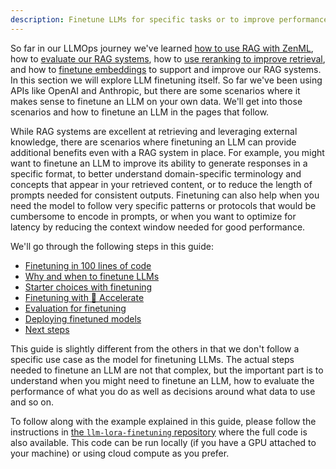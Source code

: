 ```yaml
---
description: Finetune LLMs for specific tasks or to improve performance and cost.
---
```


So far in our LLMOps journey we've learned [how to use RAG with
ZenML](../rag-with-zenml/README.md), how to [evaluate our RAG
systems](../evaluation/README.md), how to [use reranking to improve retrieval](../reranking/README.md), and how to
[finetune embeddings](../finetuning-embeddings/finetuning-embeddings.md) to
support and improve our RAG systems. In this section we will explore LLM
finetuning itself. So far we've been using APIs like OpenAI and Anthropic, but
there are some scenarios where it makes sense to finetune an LLM on your own
data. We'll get into those scenarios and how to finetune an LLM in the pages
that follow.

While RAG systems are excellent at retrieving and leveraging external knowledge,
there are scenarios where finetuning an LLM can provide additional benefits even
with a RAG system in place. For example, you might want to finetune an LLM to
improve its ability to generate responses in a specific format, to better
understand domain-specific terminology and concepts that appear in your
retrieved content, or to reduce the length of prompts needed for consistent
outputs. Finetuning can also help when you need the model to follow very
specific patterns or protocols that would be cumbersome to encode in prompts, or
when you want to optimize for latency by reducing the context window needed for
good performance.

We'll go through the following steps in this guide:

- [Finetuning in 100 lines of code](finetuning-100-loc.md)
- [Why and when to finetune LLMs](why-and-when-to-finetune-llms.md)
- [Starter choices with finetuning](starter-choices-for-finetuning-llms.md)
- [Finetuning with 🤗 Accelerate](finetuning-with-accelerate.md)
- [Evaluation for finetuning](evaluation-for-finetuning.md)
- [Deploying finetuned models](deploying-finetuned-models.md)
- [Next steps](next-steps.md)

This guide is slightly different from the others in that we don't follow a
specific use case as the model for finetuning LLMs. The actual steps needed to
finetune an LLM are not that complex, but the important part is to understand
when you might need to finetune an LLM, how to evaluate the performance of what
you do as well as decisions around what data to use and so on.

To follow along with the example explained in this guide, please follow the
instructions in [the `llm-lora-finetuning` repository](https://github.com/zenml-io/zenml-projects/tree/main/llm-lora-finetuning) where the full code is also
available. This code can be run locally (if you have a GPU attached to your
machine) or using cloud compute as you prefer.
